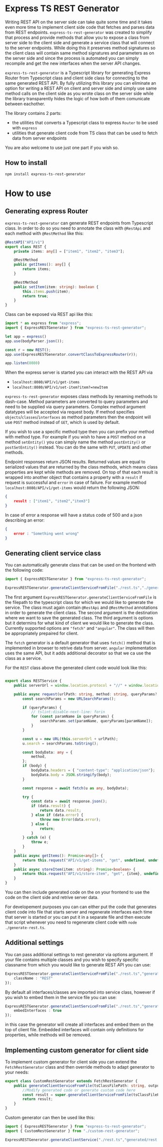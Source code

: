 # Express TS REST Generator

Writing REST API on the server side can take quite some time and it takes even more time to implement client side code that fetches and parses data from REST endpoints. `express-ts-rest-generator` was created to simplify that process and provide methods that allow you to expose a class from server side to the client side and generate a service class that will connect to the server endpoints. While doing this it preserves method signatures so the client class will contain same method signatures and parameters as on the server side and since the process is automated you can simply recompile and get the new interfaces when the server API changes.

`express-ts-rest-generator` is a Typescript library for generating Express Router from Typescript class and client side class for connecting to the same generated REST API. By fully utilizing this library you can eliminate an option for writing a REST API on client and server side and simply use same method calls on the client side as you wrote class on the server side while the library transparently hides the logic of how both of them comunicate between eachother. 

The library contains 2 parts:
* the utilities that converts a Typescript class to express `Router` to be used with `express`
* utilities that generate client code from TS class that can be used to fetch data from server endpoints

You are also welcome to use just one part if you wish so.

## How to install

```
npm install express-ts-rest-generator
```

# How to use

## Generating express Router

`express-ts-rest-generator` can generate REST endpoints from Typescript class. In order to do so you need to annotate the class with `@RestApi` and each method with `@RestMethod` like this:

```ts
@RestAPI("API/v1")
export class REST {
    private items: any[] = ["item1", "item2", "item3"];

    @RestMethod
    public getItems(): any[] {
        return items;
    }

    @RestMethod
    public setItem(item: string): boolean {
        this.items.push(item);
        return true;
    }
}
```

Class can be exposed via REST api like this:

```ts
import * as express from "express";
import { ExpressRESTGenerator } from "express-ts-rest-generator";

let app = express()
app.use(bodyParser.json());

const r = new REST();
app.use(ExpressRESTGenerator.convertClassToExpressRouter(r));

app.listen(8080)
```

When the express server is started you can interact with the REST API via

* `localhost:8080/API/v1/get-items`
* `localhost:8080/API/v1/set-item?item?=newItem`

`express-ts-rest-generator` exposes class methods by renaming methods to dash-case. Method parameters are converted to query parameters and need to be supplied via query parameters. Complex method argument datatypes will be accepted via request body. If method specifies `objects`/`classes`/`interfaces` as method parameters then the endpoint will use `POST` method instead of `GET`, which is used by default.

If you wish to use a specific method type then you can prefix your method with method type. For example if you wish to have a `POST` method on a method `setEntity()` you can simply name the method `postEntity()` or `postSetEntity()` instead. You can do the same with `PUT`, `UPDATE` and other methods. 

Endpoint responses return JSON results. Returned values are equal to serialized  values that are returned by the class methods, which means class properties are kept while methods are removed. On top of that each result is wrapped into another object that contains a property with a `result` if request is successful and `error` in case of failure. For example method `localhost:8080/API/v1/get-items` would return the following JSON:

```json
{
    result : ["item1", "item2","item3"]
}
```

In case of error a response will have a status code of 500 and a json describing an error:

```json
{
    error : "Something went wrong"
}
```

## Generating client service class

You can automatically generate class that can be used on the frontend with the following code:

```ts
import { ExpressRESTGenerator } from "express-ts-rest-generator";

ExpressRESTGenerator.generateClientServiceFromFile("./rest.ts","./generated/rest.service.ts");

```

The first argument `ExpressRESTGenerator.generateClientServiceFromFile` is the filepath to the typescript class for which we would like to generate the service. The class must again contain `@RestApi` and `@RestMethod` annotations in order to generate the client class. The second argument is the destination where we want to save the generated class. The third argument is options but it determins for what kind of client we would like to generate the class. Currently supported options are `"fetch"` and `"angular"`. The class will then be appropriately prepaired for client. 

The `fetch` generator is a default generator that uses `fetch()` method that is implemented in browser to retrive data from server. `angular` implementation uses the same API, but it adds additional decorator so that we ca use the class as a service.

For the `REST` class above the generated client code would look like this:

```ts

export class RESTService {
	public serverUrl = window.location.protocol + "//" + window.location.host;

    public async request(urlPath: string, method: string, queryParams?: any, body?: any, headers?: any): Promise<any> {
        const searchParams = new URLSearchParams();

        if (queryParams) {
            // tslint:disable-next-line: forin
            for (const paramName in queryParams) {
                searchParams.set(paramName, queryParams[paramName]);
            }
        }

        const u = new URL(this.serverUrl + urlPath);
        u.search = searchParams.toString();

        const bodyData: any = {
            method,
        };
        if (body) {
            bodyData.headers = { "content-type": "application/json"};
            bodyData.body = JSON.stringify(body);
        }

        const response = await fetch(u as any, bodyData);

        try {
            const data = await response.json();
            if (data.result) {
                return data.result;
            } else if (data.error) {
                throw new Error(data.error);
            } else {
                return;
            }
        } catch (e) {
            throw e;
        }
    }
    public async getItems(): Promise<any[]> {
        return this.request("API/v1/get-items", "get", undefined, undefined);
    }
    public async storeItem(item: string): Promise<boolean> {
        return this.request("API/v1/store-item", "get", {item}, undefined);
    }
}

```

You can then include generated code on the on your frontend to use the code on the client side and retrive server data. 

For developement purposes you can can either put the code that generates client code into file that starts server and regenerate interfaces each time that server is started or you can put it in a separate file and then execute that script whenever you need to regenerate client code with `node ./generate-rest.ts`.

## Additional settings

You can pass additional settings to rest generator via options argument. If your file contains multiple classes and you wish to specify specific classname from which you would like to generate REST API you can use:

```ts
ExpressRESTGenerator.generateClientServiceFromFile("./rest.ts","generated/rest.service.ts","fetch",{
    className : "REST"
});
```

By default all interfaces/classes are imported into service class, however if you wish to embed them in the service file you can use:

```ts
ExpressRESTGenerator.generateClientServiceFromFile("./rest.ts","generated/rest.service.ts","fetch",{
    embedInterfaces : true
});
```

in this case the generator will create all interfaces and embed them on the top of client file. Embedded interfaces will contain only definitions for properties, while methods will be removed.

## Implementing custom generator for client side

To implement custom generator for client side you can extend the `FetchRestGenerator` class and then override methods to adapt generator to your needs: 

```ts
export class CustomRestGenerator extends FetchRestGenerator {
    public generateClientServiceFromFile(tsClassFilePath: string, outputFile: string, settings?: IClientGeneratorSettings): string  {
        //Modify generated code or generate custom code here
        const result = super.generateClientServiceFromFile(tsClassFilePath, outputFile, settings);
        return result;
    }
}
```

Custom generator can then be used like this:

```ts
import { ExpressRESTGenerator } from "express-ts-rest-generator";
import { CustomRestGenerator } from "./custom-rest-generator";

ExpressRESTGenerator.generateClientService("./rest.ts","generated/rest.service.ts", new CustomRestGenerator());
```
